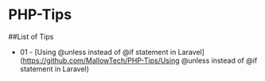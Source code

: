 # PHP-Tips


##List of Tips
- 01 - [Using @unless instead of @if statement in Laravel](https://github.com/MallowTech/PHP-Tips/Using @unless instead of @if statement in Laravel)
